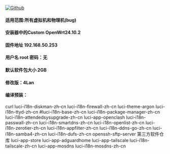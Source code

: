 [![Github](https://img.shields.io/badge/Release文件可在国内加速站下载-FC7C0D?logo=github&logoColor=fff&labelColor=000&style=for-the-badge)](https://wkdaily.cpolar.top/archives/1) 

#### 适用范围:所有虚拟机和物理机(bug)
#### 安装器中的Custom OpenWrt24.10.2
#### 固件地址 192.168.50.253
#### 用户名 root 密码：无
#### 默认软件包大小 2GB
#### 修改版：4Lan
#### 编译预装：
 curl
 luci-i18n-diskman-zh-cn
 luci-i18n-firewall-zh-cn
luci-theme-argon
luci-i18n-ttyd-zh-cn
#luci-i18n-base-zh-cn
luci-i18n-package-manager-zh-cn
luci-i18n-attendedsysupgrade-zh-cn
luci-app-openclash
luci-i18n-passwall-zh-cn
luci-i18n-smartdns-zh-cn
luci-i18n-openlist-zh-cn
luci-i18n-zerotier-zh-cn
luci-i18n-appfilter-zh-cn
luci-i18n-ddns-go-zh-cn
luci-i18n-samba4-zh-cn
luci-i18n-dufs-zh-cn
openssh-sftp-server
第三方软件仓库
luci-app-store
luci-app-adguardhome
luci-app-tailscale
luci-i18n-tailscale-zh-cn
luci-app-mosdns
luci-i18n-mosdns-zh-cn

